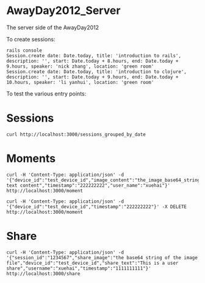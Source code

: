 AwayDay2012_Server
==================

The server side of the AwayDay2012

To create sessions:

	rails console
    Session.create date: Date.today, title: 'introduction to rails', description: '', start: Date.today + 8.hours, end: Date.today + 9.hours, speaker: 'nick zhang', location: 'green room'
    Session.create date: Date.today, title: 'introduction to clojure', description: '', start: Date.today + 9.hours, end: Date.today + 10.hours, speaker: 'li yanhui', location: 'green room'

To test the various entry points:

# Sessions

    curl http://localhost:3000/sessions_grouped_by_date

# Moments

    curl -H 'Content-Type: application/json' -d '{"device_id":"test_device_id","image_content":"the_image_base64_string","text_content":"the text content","timestamp":"222222222","user_name":"xuehai"}'  http://localhost:3000/moment

    curl -H 'Content-Type: application/json' -d '{"device_id":"test_device_id","timestamp":"222222222"}' -X DELETE http://localhost:3000/moment

# Share

	curl -H 'Content-Type: application/json' -d '{"session_id":"1234567","share_image":"the base64 string of the image file","device_id":"test_device_id","share_text":"This is a user share","username":"xuehai","timestamp":"1111111111"}'  http://localhost:3000/share